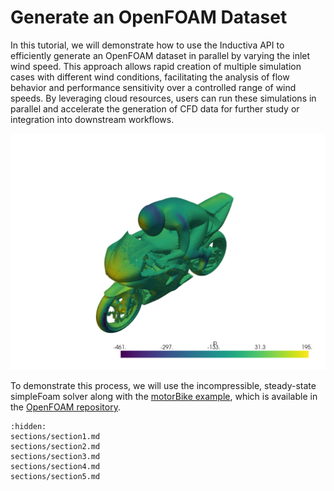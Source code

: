 # Generate an OpenFOAM Dataset
In this tutorial, we will demonstrate how to use the Inductiva API to efficiently generate an OpenFOAM dataset 
in parallel by varying the inlet wind speed. This approach allows rapid creation of multiple simulation cases 
with different wind conditions, facilitating the analysis of flow behavior and performance sensitivity over 
a controlled range of wind speeds. By leveraging cloud resources, users can run these simulations in parallel 
and accelerate the generation of CFD data for further study or integration into downstream workflows.

<p align="center"><img src="../_static/bike_pressure_field.png" alt="OpenFOAM simulation visualization" width="700"></p>

To demonstrate this process, we will use the incompressible, steady-state simpleFoam solver along with 
the [motorBike example](https://develop.openfoam.com/Development/openfoam/-/tree/master/tutorials/incompressible/simpleFoam/motorBike), which is available in the [OpenFOAM repository](https://develop.openfoam.com/Development/openfoam).

```{toctree}
:hidden:
sections/section1.md
sections/section2.md
sections/section3.md
sections/section4.md
sections/section5.md
```

